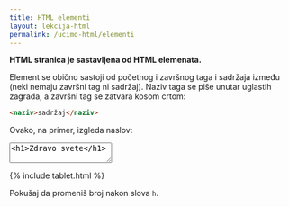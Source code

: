 ```yaml
---
title: HTML elementi
layout: lekcija-html
permalink: /ucimo-html/elementi
---
```


**HTML stranica je sastavljena od HTML elemenata.**

Element se obično sastoji od početnog i završnog taga i sadržaja između (neki nemaju završni tag ni sadržaj). Naziv taga se piše unutar uglastih zagrada, a završni tag se zatvara kosom crtom:

```html
<naziv>sadržaj</naziv>
```

Ovako, na primer, izgleda naslov:

<textarea id="editor-ulaz">
<h1>Zdravo svete</h1>
</textarea>

{% include tablet.html %}

Pokušaj da promeniš broj nakon slova `h`.

